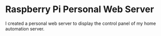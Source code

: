 # Raspberry Pi Personal Web Server
I created a personal web server to display the control panel of my home automation server.
